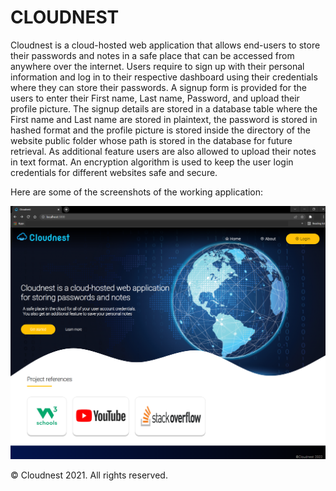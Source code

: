 # CLOUDNEST
Cloudnest is a cloud-hosted web application that allows end-users to store their passwords and notes in a safe place that can be accessed from anywhere over the internet. 
Users require to sign up with their personal information and log in to their respective dashboard using their credentials where they can store their passwords. 
A signup form is provided for the users to enter their First name, Last name, Password, and upload their profile picture.
The signup details are stored in a database table where the First name and Last name are stored in plaintext, the password is stored in hashed format and the profile picture is stored inside the directory of the website public folder whose path is stored in the database for future retrieval. 
As additional feature users are also allowed to upload their notes in text format. 
An encryption algorithm is used to keep the user login credentials for different websites safe and secure.

Here are some of the screenshots of the working application:<br>
<p align="center">
<!--   <img src="your_relative_path_here" width="350" title="hover text"> -->
  <img src="https://github.com/codingisfun-96/FRT_PROJECT/blob/main/Screenshots/home.png" alt="accessibility text">
</p>
<!-- ![Homepage screenshot](https://github.com/codingisfun-96/FRT_PROJECT/tree/main/Screenshots/home.png) -->
<!-- ![Signup-page screenshot](https://github.com/codingisfun-96/FRT_PROJECT/tree/main/Screenshots/signup.png)
![Login-page screenshot](https://github.com/codingisfun-96/Weather-application/blob/main/image/login.png)
![Dashboard screenshot](https://github.com/codingisfun-96/Weather-application/blob/main/image/password.png)
 -->


























© Cloudnest 2021. All rights reserved.
